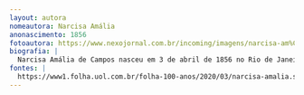 ```yaml
---
layout: autora
nomeautora: Narcisa Amália
anonascimento: 1856
fotoautora: https://www.nexojornal.com.br/incoming/imagens/narcisa-am%C3%A1lia1.jpg/alternates/LANDSCAPE_768/narcisa-am%C3%A1lia1.jpg
biografia: |
  Narcisa Amália de Campos nasceu em 3 de abril de 1856 no Rio de Janeiro e faleceu em 24 de junho de 1924. Foi poetisa, escritora e a primeira jornalista profissional brasileira. Ela lutou contra a opressão da mulher e o regime escravista em uma época com forte mentalidade escravocrata e fortemente patriarcal. Integrou a Academia Paulista de Letras e escrevia de versos a textos progressistas. Após a publicação de seu primeiro livro, D. Pedro II quis conhecê-la pessoalmente e Machado de Assis ainda a elogiou na imprensa. 
fontes: |
  https://www1.folha.uol.com.br/folha-100-anos/2020/03/narcisa-amalia.shtml, https://pt.wikipedia.org/wiki/Narcisa_Amália
---
```


